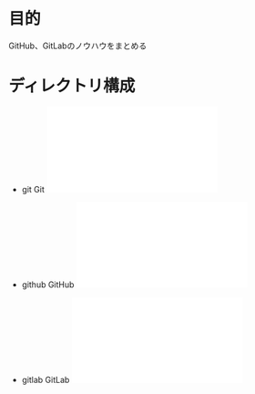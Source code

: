 
# 目的
GitHub、GitLabのノウハウをまとめる

# ディレクトリ構成
- git       Git
![](git/README.md)


- github    GitHub
![](github/README.md)

- gitlab    GitLab
![](gitlab/README.md)



